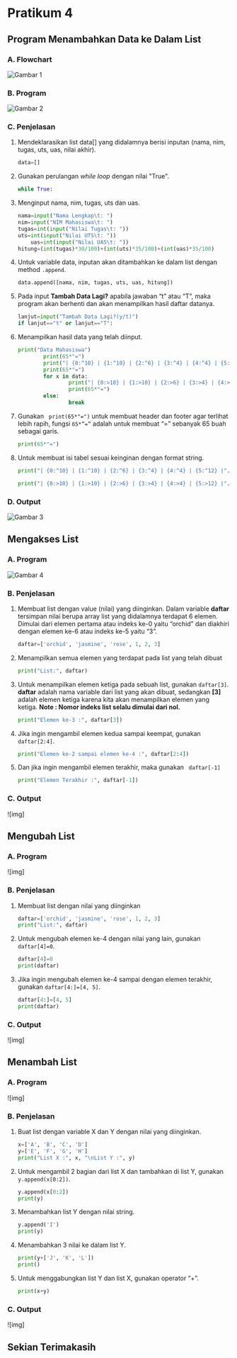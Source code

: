 # Pratikum 4

## Program Menambahkan Data ke Dalam List

### A. Flowchart

![Gambar 1](screenshot/5.jpg)

### B. Program

![Gambar 2](screenshot/4.png)

### C. Penjelasan

1. Mendeklarasikan list data[] yang didalamnya berisi inputan (nama, nim, tugas, uts, uas, nilai akhir).

	```python
	data=[]
	```

2. Gunakan perulangan _while loop_ dengan nilai "True".
	
    ```python
	while True:
	```

3. Menginput nama, nim, tugas, uts dan uas.
	
    ```python
	nama=input("Nama Lengkap\t: ")
   	nim=input("NIM Mahasiswa\t: ")
  	tugas=int(input("Nilai Tugas\t: "))
   	uts=int(input("Nilai UTS\t: "))
    	uas=int(input("Nilai UAS\t: "))
	hitung=(int(tugas)*30/100)+(int(uts)*35/100)+(int(uas)*35/100)
	```

4. Untuk variable data, inputan akan ditambahkan ke dalam list dengan method `.append`.

	```python
    data.append([nama, nim, tugas, uts, uas, hitung])
    ```

5. Pada input <b>Tambah Data Lagi?</b> apabila jawaban “t” atau “T”, maka program akan berhenti dan akan menampilkan hasil daftar datanya.

	```python
	lanjut=input("Tambah Data Lagi?(y/t)")
	if lanjut=="t" or lanjut=="T":
	```

6. Menampilkan hasil data yang telah diinput.

	```python
	print("Data Mahasiswa")
        	print(65*"=")
        	print("| {0:^10} | {1:^10} | {2:^6} | {3:^4} | {4:^4} | {5:^12} |".format("NAMA", "NIM", "TUGAS", "UTS", "UAS", "NILAI AKHIR"))
        	print(65*"=")
	        for x in data:
            		print("| {0:>10} | {1:>10} | {2:>6} | {3:>4} | {4:>4} | {5:>12} |".format(x[0],x[1],x[2],x[3],x[4],x[5]))
            		print(65*"=")
        	else:
            		break
	```

7. Gunakan ` print(65*"=")` untuk membuat header dan footer agar terlihat lebih rapih, fungsi `65*”=”` adalah untuk membuat “=” sebanyak 65 buah sebagai garis.

	```python
	print(65*"=")
	```

8. Untuk membuat isi tabel sesuai keinginan dengan format string.

	```python
	print("| {0:^10} | {1:^10} | {2:^6} | {3:^4} | {4:^4} | {5:^12} |".format("NAMA", "NIM", "TUGAS", "UTS", "UAS", "NILAI AKHIR"))
	```

	```python
	print("| {0:>10} | {1:>10} | {2:>6} | {3:>4} | {4:>4} | {5:>12} |".format(x[0],x[1],x[2],x[3],x[4],x[5]))
	```

### D. Output

![Gambar 3](screenshot/4-1.png)

## Mengakses List

### A. Program

![Gambar 4](screenshot/2.png)

### B. Penjelasan

1. Membuat list dengan value (nilai) yang diinginkan. Dalam variable <b>daftar</b> tersimpan nilai berupa array list yang didalamnya terdapat 6 elemen. Dimulai dari elemen pertama atau indeks ke-0 yaitu “orchid” dan diakhiri dengan elemen ke-6 atau indeks ke-5 yaitu “3”.

	```python
	daftar=['orchid', 'jasmine', 'rose', 1, 2, 3]
    ```

2. Menampilkan semua elemen yang terdapat pada list yang telah dibuat
	
    ```python
    print("List:", daftar)
	```

3. Untuk menampilkan elemen ketiga pada sebuah list, gunakan `daftar[3]`. <b>daftar</b> adalah nama variable dari list yang akan dibuat, sedangkan <b>[3]</b> adalah elemen ketiga karena  kita akan menampilkan elemen yang ketiga. <b>Note : Nomor indeks list selalu dimulai dari nol.</b>
	
    ```python
	print("Elemen ke-3 :", daftar[3])
	```

4. Jika ingin mengambil elemen kedua sampai keempat, gunakan ` daftar[2:4]`.
	```python
	print("Elemen ke-2 sampai elemen ke-4 :", daftar[2:4])
	```

5. Dan jika ingin mengambil elemen terakhir, maka gunakan ` daftar[-1]`
	
    ```python
	print("Elemen Terakhir :", daftar[-1])
	```

### C. Output

![img]

## Mengubah List

### A. Program

![img]

### B. Penjelasan

1. Membuat list dengan nilai yang diinginkan
	
    ```python
	daftar=['orchid', 'jasmine', 'rose', 1, 2, 3]
    print("List:", daftar)
	```

2. Untuk mengubah elemen ke-4  dengan nilai yang lain, gunakan `daftar[4]=0`.

	```python
	daftar[4]=0
    print(daftar)
	```

3. Jika ingin mengubah elemen ke-4 sampai dengan elemen terakhir, gunakan `daftar[4:]=[4, 5]`.
	
    ```python
	daftar[4:]=[4, 5]
    print(daftar)
	```

### C. Output

![img]

## Menambah List

### A. Program

![img]

### B. Penjelasan

1. Buat list dengan variable X dan Y dengan nilai yang diinginkan.
	
    ```python
	x=['A', 'B', 'C', 'D']
    y=['E', 'F', 'G', 'H']
    print("List X :", x, "\nList Y :", y)
    ```

2. Untuk mengambil 2 bagian dari list X dan tambahkan di list Y, gunakan `y.append(x[0:2])`.

	```python
	y.append(x[0:2])
    print(y)
	```

3. Menambahkan list Y dengan nilai string.

	```python
	y.append('I')
    print(y)
	```

4. Menambahkan 3 nilai ke dalam list Y.
	```python
	print(y+['J', 'K', 'L'])
    print()
    ```

5. Untuk menggabungkan list Y dan list X, gunakan operator “+”.
	
    ```python
	print(x+y)
	```

### C. Output

![img]

## Sekian Terimakasih
